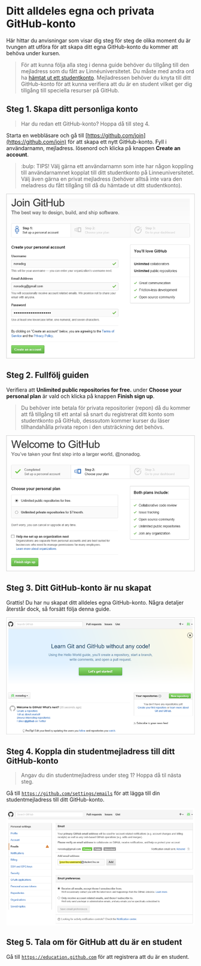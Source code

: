 # Ditt alldeles egna och privata GitHub-konto

Här hittar du anvisningar som visar dig steg för steg de olika moment du är tvungen att utföra för att skapa ditt egna GitHub-konto du kommer att behöva under kursen.

>För att kunna följa alla steg i denna guide behöver du tillgång till den mejladress som du fått av Linnéuniversitetet. Du måste med andra ord ha [hämtat ut ett studentkonto](https://lnu.se/utbildning/under-studierna/it-och-support/guider/studentkonto/skapa-ett-studentkonto/). Mejladressen behöver du knyta till ditt GitHub-konto för att kunna verifiera att du är en student vilket ger dig tillgång till speciella resurser på GitHub. 

## Steg 1. Skapa ditt personliga konto

> Har du redan ett GitHub-konto? Hoppa då till steg 4. 

Starta en webbläsare och gå till [https://github.com/join](https://github.com/join) för att skapa ett nytt GitHub-konto. Fyll i användarnamn, mejladress. lösenord och klicka på knappen __Create an account__.

> :bulp: TIPS! Välj gärna ett användarnamn som inte har någon koppling till användarnamnet kopplat till ditt studentkonto på Linneuniversitetet. Välj även gärna en privat mejladress (behöver alltså inte vara den meladress du fått tillgång till då du hämtade ut ditt studentkonto).

![Join GitHub](bilder/join-github.png)

## Steg 2. Fullfölj guiden

Verifiera att __Unlimited public repositories for free.__ under __Choose your personal plan__ är vald och klicka på knappen __Finish sign up__.

> Du behöver inte betala för privata repositorier (repon) då du kommer att få tillgång till ett antal så snart du registrerat ditt konto som studentkonto på GitHub, desssutom kommer kurser du läser tillhandahålla privata repon i den utsträckning det behövs.

![Welcome to GitHub](bilder/welcome-to-github.png)

## Steg 3. Ditt GitHub-konto är nu skapat

Grattis! Du har nu skapat ditt alldeles egna GitHub-konto. Några detaljer återstår dock, så forsätt följa denna guide.

![What's next](bilder/whats-next.png)

## Steg 4. Koppla din studentmejladress till ditt GitHub-konto

> Angav du din studentmejladress under steg 1? Hoppa då til nästa steg.

Gå till [`https://github.com/settings/emails`](https://github.com/settings/emails) för att lägga till din studentmejladress till ditt GitHub-konto.

![Settings - Emails](bilder/settings-emails.png)

## Steg 5. Tala om för GitHub att du är en student

Gå till [`https://education.github.com`](https://education.github.com) för att registrera att du är en student.

